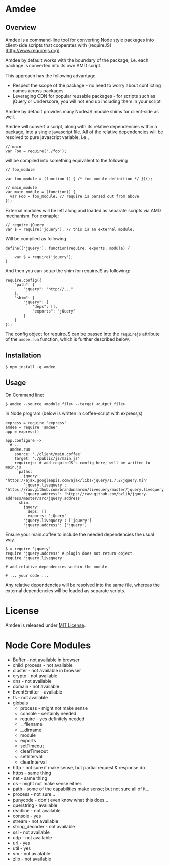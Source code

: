 # Amdee

## Overview

Amdee is a command-line tool for converting Node style packages into client-side scripts that cooperates with (requireJS)[http://www.requirejs.org].

Amdee by default works with the boundary of the package; i.e. each package is converted into its own AMD script.

This approach has the following advantage

* Respect the scope of the package - no need to worry about conflicting names across packages
* Leveraging CDN for popular reusable packages - for scripts such as jQuery or Underscore, you will not end up including them in your script

Amdee by default provides many NodeJS module shims for client-side as well.

Amdee will convert a script, along with its relative dependencies within a package, into a single javascript file.  All of the relative dependencies will be resolved to pure javascript variable, i.e., 

    // main
    var Foo = require('./foo');

will be compiled into something equivalent to the following 

    // foo_module
    
    var foo_module = (function () { /* foo module definition */ })();
    
    // main_module
    var main_module = (function() {
      var Foo = foo_module; // require is parsed out from above
    }); 

External modules will be left along and loaded as separate scripts via AMD mechanism.  For exmaple:

    // require jQuery
    var $ = require('jquery'); // this is an external module.

Will be compiled as following

    define(['jquery'], function(require, exports, module) {
    
        var $ = require('jquery');
    }

And then you can setup the shim for requireJS as following:

    require.config({
        "path": {
            "jquery": "http://..."
        }, 
        "shim": {
            "jquery": {
                "deps": [],
                "exports": "jQuery"
            }
        }
    }); 

The config object for requireJS can be passed into the `requirejs` attribute of the `amdee.run` function, which is further described below.

Installation
---------

    $ npm install -g amdee

Usage
-----

On Command line:

    $ amdee --source <module_file> --target <output_file>

In Node program (below is written in coffee-script with expressjs)

    express = require 'express'
    amdee = require 'amdee'
    app = express()

    app.configure ->
      # ...
      amdee.run
        source: './client/main.coffee'
        target: './public/js/main.js'
        requirejs: # add requireJS's config here; will be written to main.js
          paths:
            jquery: 'https://ajax.googleapis.com/ajax/libs/jquery/1.7.2/jquery.min'
            'jquery.livequery': 'https://raw.github.com/brandonaaron/livequery/master/jquery.livequery'
            'jquery.address': 'https://raw.github.com/bzlib/jquery-address/master/src/jquery.address'
          shim:
            jquery:
              deps: []
              exports: 'jQuery'
            'jquery.livequery': ['jquery']
            'jquery.address': ['jquery']

Ensure your main.coffee to include the needed dependencies the usual way.

    $ = require 'jquery'
    require 'jquery.address' # plugin does not return object
    require 'jquery.livequery'
    
    # add relative dependencies within the module
    
    # ... your code ...

Any relative dependencies will be resolved into the same file, whereas the external dependencies will be loaded as separate scripts.

License
======

Amdee is released under [MIT License](http://opensource.org/licenses/MIT).


Node Core Modules
=============


* Buffer - not available in browser
* child_process - not available
* cluster - not available in browser
* crypto - not available
* dns - not available
* domain - not available
* EventEmitter - available
* fs - not available
* globals
  * process - might not make sense
  * console - certainly needed
  * require - yes definitely needed
  * __filename
  * __dirname
  * module
  * exports
  * setTimeout 
  * clearTimeout
  * setInterval
  * clearInterval
* http - not sure if make sense, but partial request & response do
* https - same thing
* net - same thing
* os - might not make sense either.
* path - some of the capabilities make sense; but not sure all of
  it...
* process - not sure...
* punycode - don't even know what this does...
* querstring - available
* readline - not available
* console - yes
* stream - not available
* string_decoder - not available
* ssl - not available
* udp - not available
* url - yes
* util - yes
* vm - not avialable
* zlib - not available
